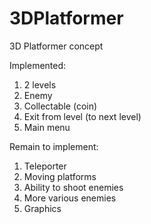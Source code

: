 # 3DPlatformer
3D Platformer concept

Implemented:
1. 2 levels
2. Enemy
3. Collectable (coin)
4. Exit from level (to next level)
5. Main menu

Remain to implement:
1. Teleporter
2. Moving platforms
3. Ability to shoot enemies
4. More various enemies
5. Graphics
